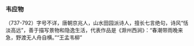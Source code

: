 ### 韦应物
（737-792）字号不详，唐朝京兆人，山水田园派诗人，擅长七言绝句，诗风“恬淡高远”，善于描写景物和隐逸生活，代表作品是《滁州西涧》：“春潮带雨晚来急，野渡无人舟自横。”“王孟韦柳”